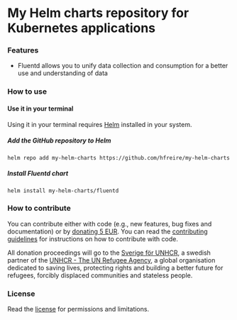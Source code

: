 # My Helm charts repository for Kubernetes applications

>

### Features
* Fluentd allows you to unify data collection and consumption for a better use and understanding of data

### How to use

#### Use it in your terminal
Using it in your terminal requires [Helm](https://helm.sh/) installed in your system.

##### Add the GitHub repository to Helm
```
helm repo add my-helm-charts https://github.com/hfreire/my-helm-charts
```

##### Install Fluentd chart
```
helm install my-helm-charts/fluentd
```

### How to contribute
You can contribute either with code (e.g., new features, bug fixes and documentation) or by [donating 5 EUR](https://paypal.me/hfreire/5). You can read the [contributing guidelines](CONTRIBUTING.md) for instructions on how to contribute with code.

All donation proceedings will go to the [Sverige för UNHCR](https://sverigeforunhcr.se), a swedish partner of the [UNHCR - The UN Refugee Agency](http://www.unhcr.org), a global organisation dedicated to saving lives, protecting rights and building a better future for refugees, forcibly displaced communities and stateless people.

### License
Read the [license](./LICENSE.md) for permissions and limitations.
